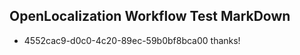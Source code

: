 ## OpenLocalization Workflow Test MarkDown
* 4552cac9-d0c0-4c20-89ec-59b0bf8bca00 thanks!

<!--HONumber=Jul16_HO4-->


